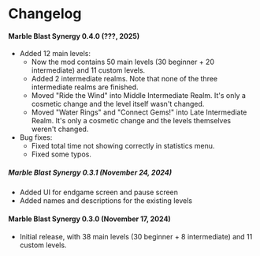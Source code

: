 # Changelog
#### Marble Blast Synergy 0.4.0 (???, 2025)
-  Added 12 main levels:
    -  Now the mod contains 50 main levels (30 beginner + 20 intermediate) and 11 custom levels.
    -  Added 2 intermediate realms. Note that none of the three intermediate realms are finished.
    -  Moved "Ride the Wind" into Middle Intermediate Realm. It's only a cosmetic change and the level itself wasn't changed.
    -  Moved "Water Rings" and "Connect Gems!" into Late Intermediate Realm. It's only a cosmetic change and the levels themselves weren't changed.
-  Bug fixes:
    -  Fixed total time not showing correctly in statistics menu.
    -  Fixed some typos.
##### Marble Blast Synergy 0.3.1 (November 24, 2024)
-  Added UI for endgame screen and pause screen
-  Added names and descriptions for the existing levels
#### Marble Blast Synergy 0.3.0 (November 17, 2024)
-  Initial release, with 38 main levels (30 beginner + 8 intermediate) and 11 custom levels.